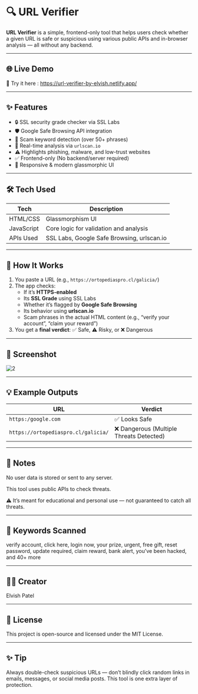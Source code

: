 # 🔍 URL Verifier

**URL Verifier** is a simple, frontend-only tool that helps users check whether a given URL is safe or suspicious using various public APIs and in-browser analysis — all without any backend.

---

## 🌐 Live Demo

🔗 Try it here : https://url-verifier-by-elvish.netlify.app/

---

## ✨ Features

- 🔒 SSL security grade checker via SSL Labs
- 🛡 Google Safe Browsing API integration
- 🧠 Scam keyword detection (over 50+ phrases)
- 🧬 Real-time analysis via `urlscan.io`
- ⚠️ Highlights phishing, malware, and low-trust websites
- ✅ Frontend-only (No backend/server required)
- 📱 Responsive & modern glassmorphic UI

---

## 🛠 Tech Used

| Tech | Description |
|------|-------------|
| HTML/CSS | Glassmorphism UI |
| JavaScript | Core logic for validation and analysis |
| APIs Used | SSL Labs, Google Safe Browsing, urlscan.io |

---

## 🚀 How It Works

1. You paste a URL (e.g., `https://ortopediaspro.cl/galicia/`)
2. The app checks:
   - If it’s **HTTPS-enabled**
   - Its **SSL Grade** using SSL Labs
   - Whether it’s flagged by **Google Safe Browsing**
   - Its behavior using **urlscan.io**
   - Scam phrases in the actual HTML content (e.g., “verify your account”, “claim your reward”)
3. You get a **final verdict**: ✅ Safe, ⚠️ Risky, or ❌ Dangerous

---

## 📸 Screenshot


![2](https://github.com/user-attachments/assets/44f036c0-f41b-415f-a75f-257309401a87)

---

## 💡 Example Outputs

| URL | Verdict |
|-----|---------|
| `https:/google.com` | ✅ Looks Safe |
| `https://ortopediaspro.cl/galicia/` | ❌ Dangerous (Multiple Threats Detected) |

---

##  🔐 Notes
No user data is stored or sent to any server.

This tool uses public APIs to check threats.

⚠️ It’s meant for educational and personal use — not guaranteed to catch all threats.

---

## 🧠 Keywords Scanned
verify account, click here, login now, your prize, urgent, free gift, reset password, update required, claim reward, bank alert, you’ve been hacked, and 40+ more

---

##  👨‍💻 Creator
Elvish Patel

---

## 📄 License
This project is open-source and licensed under the MIT License.

---

## ✨ Tip
Always double-check suspicious URLs — don’t blindly click random links in emails, messages, or social media posts. This tool is one extra layer of protection.
